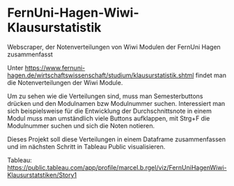 # FernUni-Hagen-Wiwi-Klausurstatistik
Webscraper, der Notenverteilungen von Wiwi Modulen der FernUni Hagen zusammenfasst

Unter https://www.fernuni-hagen.de/wirtschaftswissenschaft/studium/klausurstatistik.shtml findet man die Notenverteilungen der Wiwi Module.

Um zu sehen wie die Verteilungen sind, muss man Semesterbuttons drücken und den Modulnamen bzw Modulnummer suchen. Interessiert man sich beispielsweise für die
Entwicklung der Durchschnittsnote in einem Modul muss man umständlich viele Buttons aufklappen, mit Strg+F die Modulnummer suchen und sich die Noten notieren.

Dieses Projekt soll diese Verteilungen in einem Dataframe zusammenfassen und im nächsten Schritt in Tableau Public visualisieren.

Tableau: https://public.tableau.com/app/profile/marcel.b.rgel/viz/FernUniHagenWiwi-Klausurstatstiken/Story1

